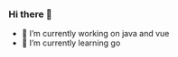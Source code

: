 ### Hi there 👋

<!--
**nivelle/nivelle** is a ✨ _special_ ✨ repository because its `README.md` (this file) appears on your GitHub profile.

-->

- 🔭 I’m currently working on java and vue
- 🌱 I’m currently learning go

